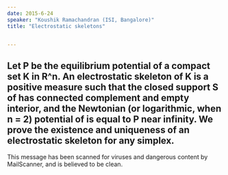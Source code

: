 ```yaml
---
date: 2015-6-24
speaker: "Koushik Ramachandran (ISI, Bangalore)"
title: "Electrostatic skeletons"


---
```

Let P be the equilibrium potential of a compact set K in R^n. An
electrostatic skeleton of K is a positive measure  such that the closed
support S of  has connected complement and empty interior, and the
Newtonian (or logarithmic, when n = 2) potential of  is equal to P
near infinity. We prove the existence and uniqueness of an electrostatic
skeleton for any simplex.
-- 
This message has been scanned for viruses and
dangerous content by MailScanner, and is
believed to be clean.
